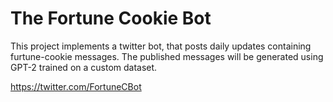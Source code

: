 # The Fortune Cookie Bot

This project implements a twitter bot, that posts daily updates containing furtune-cookie messages. The published messages will be generated using GPT-2 trained on a custom dataset.

https://twitter.com/FortuneCBot 
